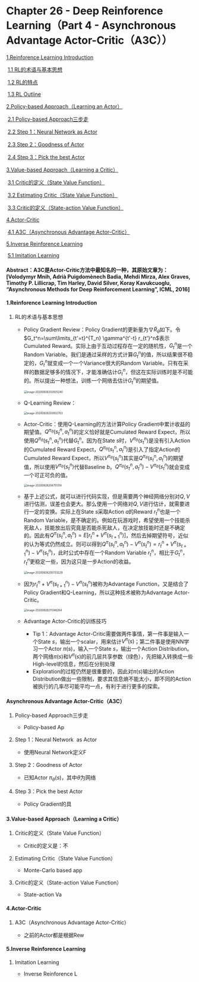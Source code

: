 # Chapter 26 - Deep Reinforence Learning（Part 4 - Asynchronous Advantage Actor-Critic（A3C））

[1.Reinforence Learning Introduction](#1)

​		[1.1 RL的术语与基本思想](#1.1)

​		[1.2 RL的特点](#1.2)

​		[1.3 RL Outline](#1.3)

[2.Policy-based Approach（Learning an Actor）](#2)

​		[2.1 Policy-based Approach三步走](#2.1)

​		[2.2 Step 1：Neural Network  as Actor](#2.2)

​		[2.3 Step 2：Goodness of Actor](#2.3)

​		[2.4 Step 3：Pick the best Actor](#2.4)

[3.Value-based Approach（Learning a Critic）](#3)

​		[3.1 Critic的定义（State Value Function）](#3.1)

​		[3.2 Estimating Critic（State Value Function）](#3.2)

​		[3.3 Critic的定义（State-action Value Function）](#3.3)

[4.Actor-Critic](#4)

​		[4.1 A3C（Asynchronous Advantage Actor-Critic）](#4.1)

[5.Inverse Reinforence Learning](#5)

​		[5.1 Imitation Learning](#5.1)



#### Abstract：A3C是Actor-Critic方法中最知名的一种，其原始文章为：[Volodymyr Mnih, Adrià Puigdomènech Badia, Mehdi Mirza, Alex Graves, Timothy P. Lillicrap, Tim Harley, David Silver, Koray Kavukcuoglu, “Asynchronous Methods for Deep Reinforcement Learning”, ICML, 2016]



#### <span name="1">1.Reinforence Learning Introduction</span>

1. <span name="1.1">RL的术语与基本思想</span>

   - Policy Gradient Review：Policy Gradient的更新量为$\nabla\tilde{R}_\theta$如下。令$G_t^n=\sum\limits_{t'=t}^{T_n} \gamma^{t'-t} r_{t'}^n$表示Cumulated Reward。实际上由于互动过程存在一定的随机性，$G_t^n$是一个Random Variable。我们是通过采样的方式计算$G_t^n$的值，所以结果很不稳定的，$G_t^n$就变成一个一个Variance很大的Random Variable。只有在采样的数据足够多的情况下，才能准确估计$G_t^n$，但这在实际训练时是不可能的。所以提出一种想法，训练一个网络去估计$G_t^n$的期望值。

     <img src="/Users/liuyuyang/image-20200826202825240.png" alt="image-20200826202825240" style="zoom: 50%;" />
     
   - Q-Learning Review：
   
     <img src="/Users/liuyuyang/image-20200826203932703.png" alt="image-20200826203932703" style="zoom:50%;" />
     
   - Actor-Critic：使用Q-Learning的方法计算Policy Gradient中累计收益的期望值。$Q^{\pi_\theta}(s_t^n,a_t^n)$的定义恰好就是Cumulated Reward Expect，所以使用$Q^{\pi_\theta}(s_t^n,a_t^n)$代替$G_t^n$。因为在State $s$时，$V^{\pi_\theta}(s_t^n)$是没有引入Action的Cumulated Reward Expect，$Q^{\pi_\theta}(s_t^n,a_t^n)$是引入了指定Action的Cumulated Reward Expect，所以$V^{\pi_\theta}(s_t^n)$其实是$Q^{\pi_\theta}(s_t^n,a_t^n)$的期望值，所以使用$V^{\pi_\theta}(s_t^n)$代替Baseline $b$。$Q^{\pi_\theta}(s_t^n,a_t^n)-V^{\pi_\theta}(s_t^n)$就会变成一个可正可负的值。
   
     <img src="/Users/liuyuyang/image-20200826204751314.png" alt="image-20200826204751314" style="zoom: 50%;" />
     
   - 基于上述公式，就可以进行代码实现，但是需要两个神经网络分别对$Q,V$进行估测，误差也会更大。那么使用一个网络对$Q,V$进行估计，就需要进行一定的变换。实际上在State $s$采取Action $a$的Reward $r_t^n$也是一个Random Variable，是不确定的。例如在玩游戏时，希望使用一个技能杀死敌人，技能放出后究竟是否能杀死敌人，在决定放技能时还是不确定的。因此有$Q^{\pi}(s_t^n,a_t^n)=E[r_t^n+V^{\pi}(s_{t+1}^n)]$，然后去掉期望符号，近似的认为等式仍然成立。则可以得到$Q^{\pi}(s_t^n,a_t^n)-V^{\pi}(s_t^n)=r_t^n+V^{\pi}(s_{t+1}^n)-V^{\pi}(s_t^n)$，此时公式中存在一个Random Variable $r_t^n$，相比于$G_t^n$， $r_t^n$更稳定一些，因为这只是一步Action的收益。
   
     <img src="/Users/liuyuyang/image-20200826205703229.png" alt="image-20200826205703229" style="zoom: 50%;" />
     
   - 因为$r_t^n+V^{\pi}(s_{t+1}^n)-V^{\pi}(s_t^n)$被称为Advantage Function，又是结合了Policy Gradient和Q-Learning，所以这种技术被称为Advantage Actor-Critic。
   
     <img src="/Users/liuyuyang/image-20200826211346264.png" alt="image-20200826211346264" style="zoom:50%;" />
     
   - Advantage Actor-Critic的训练技巧
   
     - Tip 1：Advantage Actor-Critic需要做两件事情，第一件事是输入一个State $s$，输出一个scalar，用来估计$V^{\pi}(s)$；第二件事是使用NN学习一个Actor $\pi(s)$，输入一个State $s$，输出一个Action Distribution。两个网络$\pi(s)$和$V^{\pi}(s)$的前几层共享参数（绿色），先把输入转换成一些High-level的信息，然后在分别处理
     - Exploration的过程仍然是很重要的，因此对$\pi(s)$输出的Action Distribution做出一些限制，要求其信息熵不能太小，即不同的Action被执行的几率尽可能平均一点，有利于进行更多的探索。
   
       
   


#### <span name="2">Asynchronous Advantage Actor-Critic（A3C）</span>

1. <span name="2.1">Policy-based Approach三步走</span>

   - Policy-based Ap

     
     
   
2. <span name="2.2">Step 1：Neural Network  as Actor</span>

   - 使用Neural Network定义F

     
   
3. <span name="2.3">Step 2：Goodness of Actor</span>

   - 已知Actor $\pi_{\theta}(s)$，其中$\theta$为网络

     
   
4. <span name="2.4">Step 3：Pick the best Actor</span>

   - Policy Gradient的具

     


#### <span name="3">3.Value-based Approach（Learning a Critic）</span>
1. <span name="3.1">Critic的定义（State Value Function）</span>

   - Critic的定义是：不

     
   
2. <span name="3.2">Estimating Critic（State Value Function）</span>

   - Monte-Carlo based app

     

3. <span name="3.3">Critic的定义（State-action Value Function）</span>

   - State-action Va

   



#### <span name="4">4.Actor-Critic</span>

1. <span name="4.1">A3C（Asynchronous Advantage Actor-Critic）</span>

   - 之前的Actor都是根据Rew
   
     
   

#### <span name="5">5.Inverse Reinforence Learning</span>

1. <span name="5.1">Imitation Learning</span>

   - Inverse Reinforence L

     
